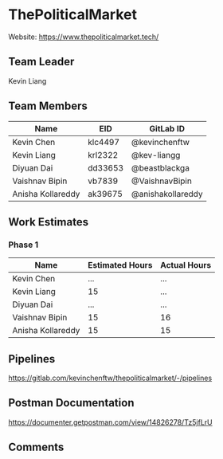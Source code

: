 # ThePoliticalMarket

Website: https://www.thepoliticalmarket.tech/ 

## Team Leader
Kevin Liang

## Team Members
| Name | EID | GitLab ID |
| ------ | ------ | ----- |
| Kevin Chen | klc4497 | @kevinchenftw |
| Kevin Liang | krl2322 | @kev-liangg |
| Diyuan Dai | dd33653 | @beastblackga | 
| Vaishnav Bipin | vb7839 | @VaishnavBipin |
| Anisha Kollareddy | ak39675 | @anishakollareddy | 

## Work Estimates
### Phase 1
| Name | Estimated Hours | Actual Hours | 
|----- | ----- | -----|
| Kevin Chen | ... | ... |
| Kevin Liang | 15 | ... |
| Diyuan Dai | ... | ... | 
| Vaishnav Bipin | 15 | 16 |
| Anisha Kollareddy | 15 | 15 |  

## Pipelines

https://gitlab.com/kevinchenftw/thepoliticalmarket/-/pipelines  

## Postman Documentation

https://documenter.getpostman.com/view/14826278/Tz5jfLrU

## Comments